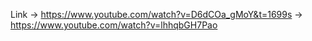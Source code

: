 Link -> https://www.youtube.com/watch?v=D6dCOa_gMoY&t=1699s
     -> https://www.youtube.com/watch?v=lhhqbGH7Pao
